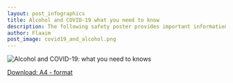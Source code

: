 ```yaml
---
layout: post_infographics
title: Alcohol and COVID-19 what you need to know
description: The following safety poster provides important information that you should know about alcohol consumption and COVID-19.
author: Flaaim
post_image: covid19_and_alcohol.png
---
```


![Alcohol and COVID-19: what you need to knows](https://safetyworkblog.com/assets/infographics/covid19_and_alcohol.png)

[Download: A4 - format ](https://safetyworkblog.com/assets/infographics/covid19_and_alcohol-A4.png)
